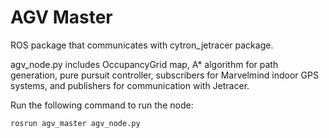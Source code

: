# AGV Master

ROS package that communicates with cytron_jetracer package.

agv_node.py includes OccupancyGrid map, A* algorithm for path generation, pure pursuit controller, subscribers for Marvelmind indoor GPS systems, and publishers for communication with Jetracer.

Run the following command to run the node:

```
rosrun agv_master agv_node.py
```
